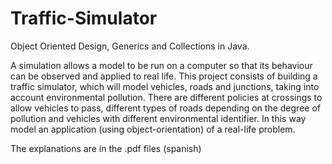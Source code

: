 # Traffic-Simulator

Object Oriented Design, Generics and Collections in Java.

A simulation allows a model to be run on a computer so that its behaviour can be observed and applied to real life. This project consists of building a traffic simulator, which will model vehicles, roads and junctions, taking into account environmental pollution. There are different policies at crossings to allow vehicles to pass, different types of roads depending on the degree of pollution and vehicles with different environmental identifier. In this way model an application (using object-orientation) of a real-life problem.

The explanations are in the .pdf files (spanish)
